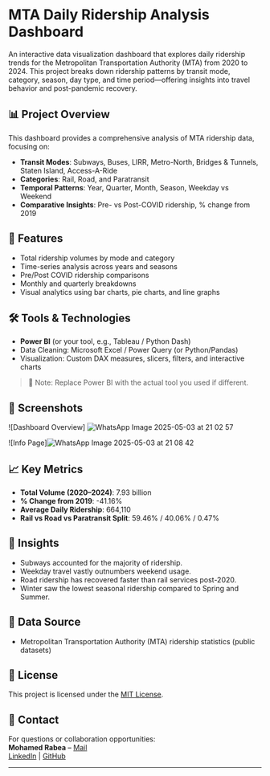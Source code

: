 # MTA Daily Ridership Analysis Dashboard

An interactive data visualization dashboard that explores daily ridership trends for the Metropolitan Transportation Authority (MTA) from 2020 to 2024. This project breaks down ridership patterns by transit mode, category, season, day type, and time period—offering insights into travel behavior and post-pandemic recovery.

## 📊 Project Overview

This dashboard provides a comprehensive analysis of MTA ridership data, focusing on:

- **Transit Modes**: Subways, Buses, LIRR, Metro-North, Bridges & Tunnels, Staten Island, Access-A-Ride
- **Categories**: Rail, Road, and Paratransit
- **Temporal Patterns**: Year, Quarter, Month, Season, Weekday vs Weekend
- **Comparative Insights**: Pre- vs Post-COVID ridership, % change from 2019

## 🚀 Features

- Total ridership volumes by mode and category
- Time-series analysis across years and seasons
- Pre/Post COVID ridership comparisons
- Monthly and quarterly breakdowns
- Visual analytics using bar charts, pie charts, and line graphs

## 🛠️ Tools & Technologies

- **Power BI** (or your tool, e.g., Tableau / Python Dash)
- Data Cleaning: Microsoft Excel / Power Query (or Python/Pandas)
- Visualization: Custom DAX measures, slicers, filters, and interactive charts

> 📌 Note: Replace Power BI with the actual tool you used if different.


## 📸 Screenshots

![Dashboard Overview] ![WhatsApp Image 2025-05-03 at 21 02 57](https://github.com/user-attachments/assets/a1759327-35f6-4c8d-9caa-7522da3aa61d)

![Info Page]![WhatsApp Image 2025-05-03 at 21 08 42](https://github.com/user-attachments/assets/72bada4e-a2ed-4501-a578-0199307cc5ec)


## 📈 Key Metrics

- **Total Volume (2020–2024)**: 7.93 billion
- **% Change from 2019**: -41.16%
- **Average Daily Ridership**: 664,110
- **Rail vs Road vs Paratransit Split**: 59.46% / 40.06% / 0.47%

## 📌 Insights

- Subways accounted for the majority of ridership.
- Weekday travel vastly outnumbers weekend usage.
- Road ridership has recovered faster than rail services post-2020.
- Winter saw the lowest seasonal ridership compared to Spring and Summer.

## 📅 Data Source

- Metropolitan Transportation Authority (MTA) ridership statistics (public datasets)

## 📃 License

This project is licensed under the [MIT License](LICENSE).

## 🤝 Contact

For questions or collaboration opportunities:  
**Mohamed Rabea** – [Mail](mailto:mhmdrby769@example.com)  
[LinkedIn](https://www.linkedin.com/in/mohamed-rabea-991373261/) | [GitHub](https://github.com/mohamedr456)

---




